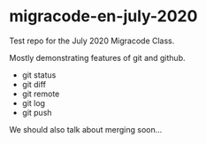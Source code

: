 # migracode-en-july-2020

Test repo for the July 2020 Migracode Class.

Mostly demonstrating features of git and github.

* git status
* git diff
* git remote
* git log
* git push

We should also talk about merging soon...